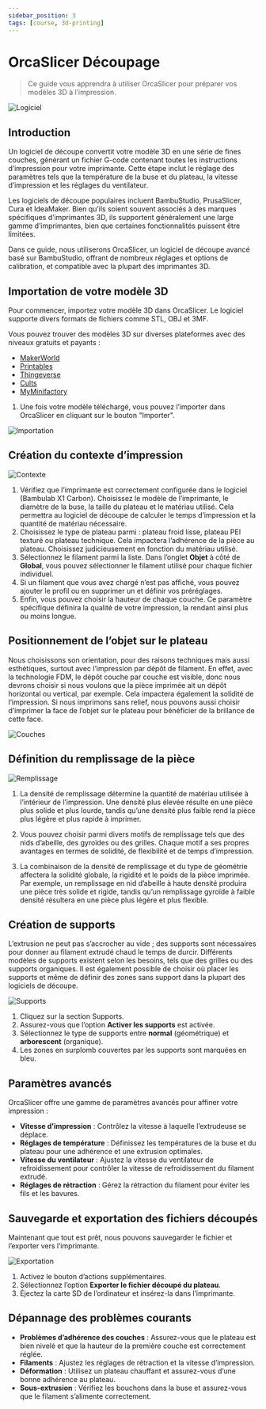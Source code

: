 ```yaml
---
sidebar_position: 3
tags: [course, 3d-printing]
---
```


# OrcaSlicer Découpage

> Ce guide vous apprendra à utiliser OrcaSlicer pour préparer vos modèles 3D à l’impression.

![Logiciel](/assets/docs/orca/orcaslicer-1.png)

## Introduction

Un logiciel de découpe convertit votre modèle 3D en une série de fines couches, générant un fichier G-code contenant toutes les instructions d’impression pour votre imprimante. Cette étape inclut le réglage des paramètres tels que la température de la buse et du plateau, la vitesse d’impression et les réglages du ventilateur.

Les logiciels de découpe populaires incluent BambuStudio, PrusaSlicer, Cura et IdeaMaker. Bien qu’ils soient souvent associés à des marques spécifiques d’imprimantes 3D, ils supportent généralement une large gamme d’imprimantes, bien que certaines fonctionnalités puissent être limitées.

Dans ce guide, nous utiliserons OrcaSlicer, un logiciel de découpe avancé basé sur BambuStudio, offrant de nombreux réglages et options de calibration, et compatible avec la plupart des imprimantes 3D.

## Importation de votre modèle 3D

Pour commencer, importez votre modèle 3D dans OrcaSlicer. Le logiciel supporte divers formats de fichiers comme STL, OBJ et 3MF.

Vous pouvez trouver des modèles 3D sur diverses plateformes avec des niveaux gratuits et payants :

- [MakerWorld](https://makerworld.com/)
- [Printables](https://www.printables.com/)
- [Thingeverse](https://www.thingiverse.com/)
- [Cults](https://cults3d.com/)
- [MyMinifactory](https://www.myminifactory.com/)

1. Une fois votre modèle téléchargé, vous pouvez l’importer dans OrcaSlicer en cliquant sur le bouton "Importer".

![Importation](/assets/docs/orca/orcaslicer-2.png)

## Création du contexte d’impression

![Contexte](/assets/docs/orca/orcaslicer-3.png)

1. Vérifiez que l’imprimante est correctement configurée dans le logiciel (Bambulab X1 Carbon). Choisissez le modèle de l’imprimante, le diamètre de la buse, la taille du plateau et le matériau utilisé. Cela permettra au logiciel de découpe de calculer le temps d’impression et la quantité de matériau nécessaire.
2. Choisissez le type de plateau parmi : plateau froid lisse, plateau PEI texturé ou plateau technique. Cela impactera l’adhérence de la pièce au plateau. Choisissez judicieusement en fonction du matériau utilisé.
3. Sélectionnez le filament parmi la liste. Dans l’onglet **Objet** à côté de **Global**, vous pouvez sélectionner le filament utilisé pour chaque fichier individuel.
4. Si un filament que vous avez chargé n’est pas affiché, vous pouvez ajouter le profil ou en supprimer un et définir vos préréglages.
5. Enfin, vous pouvez choisir la hauteur de chaque couche. Ce paramètre spécifique définira la qualité de votre impression, la rendant ainsi plus ou moins longue.

## Positionnement de l’objet sur le plateau

Nous choisissons son orientation, pour des raisons techniques mais aussi esthétiques, surtout avec l’impression par dépôt de filament. En effet, avec la technologie FDM, le dépôt couche par couche est visible, donc nous devrons choisir si nous voulons que la pièce imprimée ait un dépôt horizontal ou vertical, par exemple. Cela impactera également la solidité de l’impression. Si nous imprimons sans relief, nous pouvons aussi choisir d’imprimer la face de l’objet sur le plateau pour bénéficier de la brillance de cette face.

![Couches](/assets/docs/orca/orcaslicer-4.png)

## Définition du remplissage de la pièce

![Remplissage](/assets/docs/orca/orcaslicer-5.png)

1. La densité de remplissage détermine la quantité de matériau utilisée à l’intérieur de l’impression. Une densité plus élevée résulte en une pièce plus solide et plus lourde, tandis qu’une densité plus faible rend la pièce plus légère et plus rapide à imprimer.

2. Vous pouvez choisir parmi divers motifs de remplissage tels que des nids d’abeille, des gyroïdes ou des grilles. Chaque motif a ses propres avantages en termes de solidité, de flexibilité et de temps d’impression.

3. La combinaison de la densité de remplissage et du type de géométrie affectera la solidité globale, la rigidité et le poids de la pièce imprimée. Par exemple, un remplissage en nid d’abeille à haute densité produira une pièce très solide et rigide, tandis qu’un remplissage gyroïde à faible densité résultera en une pièce plus légère et plus flexible.

## Création de supports

L’extrusion ne peut pas s’accrocher au vide ; des supports sont nécessaires pour donner au filament extrudé chaud le temps de durcir. Différents modèles de supports existent selon les besoins, tels que des grilles ou des supports organiques. Il est également possible de choisir où placer les supports et même de définir des zones sans support dans la plupart des logiciels de découpe.

![Supports](/assets/docs/orca/orcaslicer-6.png)

1. Cliquez sur la section Supports.
2. Assurez-vous que l’option **Activer les supports** est activée.
3. Sélectionnez le type de supports entre **normal** (géométrique) et **arborescent** (organique).
4. Les zones en surplomb couvertes par les supports sont marquées en bleu.

## Paramètres avancés

OrcaSlicer offre une gamme de paramètres avancés pour affiner votre impression :

- **Vitesse d’impression** : Contrôlez la vitesse à laquelle l’extrudeuse se déplace.
- **Réglages de température** : Définissez les températures de la buse et du plateau pour une adhérence et une extrusion optimales.
- **Vitesse du ventilateur** : Ajustez la vitesse du ventilateur de refroidissement pour contrôler la vitesse de refroidissement du filament extrudé.
- **Réglages de rétraction** : Gérez la rétraction du filament pour éviter les fils et les bavures.

## Sauvegarde et exportation des fichiers découpés

Maintenant que tout est prêt, nous pouvons sauvegarder le fichier et l’exporter vers l’imprimante.

![Exportation](/assets/docs/orca/orcaslicer-7.png)

1. Activez le bouton d’actions supplémentaires.
2. Sélectionnez l’option **Exporter le fichier découpé du plateau**.
3. Éjectez la carte SD de l’ordinateur et insérez-la dans l’imprimante.

## Dépannage des problèmes courants

- **Problèmes d’adhérence des couches** : Assurez-vous que le plateau est bien nivelé et que la hauteur de la première couche est correctement réglée.
- **Filaments** : Ajustez les réglages de rétraction et la vitesse d’impression.
- **Déformation** : Utilisez un plateau chauffant et assurez-vous d’une bonne adhérence au plateau.
- **Sous-extrusion** : Vérifiez les bouchons dans la buse et assurez-vous que le filament s’alimente correctement.
